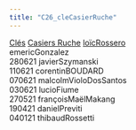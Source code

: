 ```yaml
---
title: "C26_cleCasierRuche"
---
```


[Clés](notes/equipements/cles/C_Clés.md) [Casiers Ruche](notes/equipements/consommables/C_CasierRuche.md) [loïcRossero](notes/equipements/utilisateurs/loïcRossero.md)\
emericGonzalez\
280621 javierSzymanski\
110621 corentinBOUDARD\
070621 malcolmVioloDosSantos\
030621 lucioFiume\
270521 françoisMaëlMakang\
190421 danielPreviti\
040121 thibaudRossetti